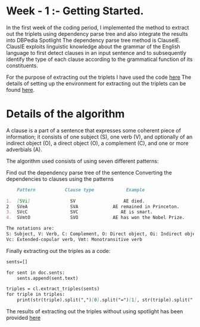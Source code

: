 # Week - 1 :- Getting Started.

In the first week of the coding period, I implemented the method to extract out the triplets using dependency parse tree and also integrate the results into DBPedia Spotlight
The dependency parse tree method is ClauseIE. ClausIE exploits linguistic knowledge about the grammar of the English language to first detect clauses
in an input sentence and to subsequently identify the type of each clause according to the grammatical function of its constituents.

For the purpose of extracting out the triplets I have used the code [here](https://github.com/Ishani-Mondal/GSOC2020/blob/master/Pyclausie/Clause_IE_Predictions.ipynb)
The details of setting up the environment for extracting out the triplets can be found [here](https://github.com/Ishani-Mondal/GSOC2020/tree/master/Pyclausie).

# Details of the algorithm 

A clause is a part of a sentence that expresses some coherent piece of information; it consists of one subject (S), one
verb (V), and optionally of an indirect object (O), a direct object (O), a complement (C), and one or more adverbials (A).

The algorithm used consists of using seven different patterns:

Find out the dependency parse tree of the sentence
Converting the dependencies to clauses using the patterns 

```markdown
    Pattern           Clause type            Example                                Derived clauses
   
1.  [SVi]               SV                  AE died.                                 (AE, died)
2   SVeA                SVA             AE remained in Princeton.             (AE, remained, in Princeton)
3.  SVcC                SVC                AE is smart.                             (AE, is, smart)
4.  SVmtO               SVO             AE has won the Nobel Prize.             (AE, has won, the Nobel Prize)

The notations are: 
S: Subject, V: Verb, C: Complement, O: Direct object, Oi: Indirect object, A: Adverbial, Vi: Intransitive verb, Vc: Copular verb,
Vc: Extended-copular verb, Vmt: Monotransitive verb
```

Finally extracting out the triples as a code:


```markdown
sents=[]

for sent in doc.sents:
    sents.append(sent.text)

triples = cl.extract_triples(sents)
for triple in triples:
    print(str(triple).split(",")[0].split("=")[1], str(triple).split(",")[1].split("=")[1],str(triple).split(",")[2].split("=")[1], str(triple).split(",")[3].split("=")[1])
```

The results of extracting out the triples without using spotlight has been provided [here](https://github.com/Ishani-Mondal/GSOC2020/blob/master/triple_extraction_results/ClauseIE_Results.txt)
